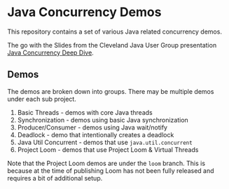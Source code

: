 # Java Concurrency Demos

This repository contains a set of various Java related concurrency demos.

The go with the Slides from the Cleveland Java User Group presentation [Java Concurrency Deep Dive](https://docs.google.com/presentation/d/1fgK0pmDTFuiwUjM63-7mwT1dtaAZ79OOErF5RUMoA5E/edit#slide=id.p).

## Demos

The demos are broken down into groups. There may be multiple demos under each sub project.

1. Basic Threads - demos with core Java threads
2. Synchronization - demos using basic Java synchronization
3. Producer/Consumer - demos using Java wait/notify
4. Deadlock - demo that intentionally creates a deadlock
5. Java Util Concurrent - demos that use `java.util.concurrent`
6. Project Loom - demos that use Project Loom & Virtual Threads

Note that the Project Loom demos are under the `loom` branch. This is because at the time of publishing Loom has not been fully released and requires a bit of additional setup.
